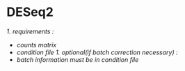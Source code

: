 # DESeq2

<em>1. requirements :
- counts matrix
- condition file 
<em>1. optional(if batch correction necessary) :
- batch information must be in condition file






